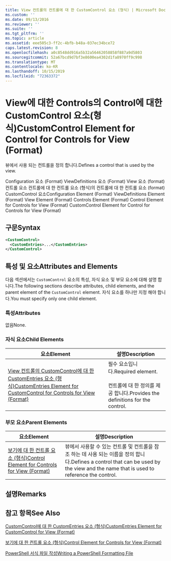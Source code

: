 ```yaml
---
title: View 컨트롤의 컨트롤에 대 한 CustomControl 요소 (형식) | Microsoft Docs
ms.custom: ''
ms.date: 09/13/2016
ms.reviewer: ''
ms.suite: ''
ms.tgt_pltfrm: ''
ms.topic: article
ms.assetid: eee505c3-ff2c-4bfb-b48a-037ec34bce72
caps.latest.revision: 8
ms.openlocfilehash: a0c8548dd916a5b32a56462058858f887a9d5803
ms.sourcegitcommit: 52a67bcd9d7bf3e8600ea4302d1fa8970ff9c998
ms.translationtype: MT
ms.contentlocale: ko-KR
ms.lasthandoff: 10/15/2019
ms.locfileid: "72363372"
---
```

# <a name="customcontrol-element-for-control-for-controls-for-view-format"></a><span data-ttu-id="c74bd-102">View에 대한 Controls의 Control에 대한 CustomControl 요소(형식)</span><span class="sxs-lookup"><span data-stu-id="c74bd-102">CustomControl Element for Control for Controls for View (Format)</span></span>

<span data-ttu-id="c74bd-103">뷰에서 사용 되는 컨트롤을 정의 합니다.</span><span class="sxs-lookup"><span data-stu-id="c74bd-103">Defines a control that is used by the view.</span></span>

<span data-ttu-id="c74bd-104">Configuration 요소 (Format) ViewDefinitions 요소 (Format) View 요소 (format) 컨트롤 요소 컨트롤에 대 한 컨트롤 요소 (형식)의 컨트롤에 대 한 컨트롤 요소 (format) CustomControl 요소</span><span class="sxs-lookup"><span data-stu-id="c74bd-104">Configuration Element (Format) ViewDefinitions Element (Format) View Element (Format) Controls Element (Format) Control Element for Controls for View (Format) CustomControl Element for Control for Controls for View (Format)</span></span>

## <a name="syntax"></a><span data-ttu-id="c74bd-105">구문</span><span class="sxs-lookup"><span data-stu-id="c74bd-105">Syntax</span></span>

```xml
<CustomControl>
  <CustomEntries>...</CustomEntries>
</CustomControl>
```

## <a name="attributes-and-elements"></a><span data-ttu-id="c74bd-106">특성 및 요소</span><span class="sxs-lookup"><span data-stu-id="c74bd-106">Attributes and Elements</span></span>

<span data-ttu-id="c74bd-107">다음 섹션에서는 `CustomControl` 요소의 특성, 자식 요소 및 부모 요소에 대해 설명 합니다.</span><span class="sxs-lookup"><span data-stu-id="c74bd-107">The following sections describe attributes, child elements, and the parent element of the `CustomControl` element.</span></span> <span data-ttu-id="c74bd-108">자식 요소를 하나만 지정 해야 합니다.</span><span class="sxs-lookup"><span data-stu-id="c74bd-108">You must specify only one child element.</span></span>

### <a name="attributes"></a><span data-ttu-id="c74bd-109">특성</span><span class="sxs-lookup"><span data-stu-id="c74bd-109">Attributes</span></span>

<span data-ttu-id="c74bd-110">없음</span><span class="sxs-lookup"><span data-stu-id="c74bd-110">None.</span></span>

### <a name="child-elements"></a><span data-ttu-id="c74bd-111">자식 요소</span><span class="sxs-lookup"><span data-stu-id="c74bd-111">Child Elements</span></span>

|<span data-ttu-id="c74bd-112">요소</span><span class="sxs-lookup"><span data-stu-id="c74bd-112">Element</span></span>|<span data-ttu-id="c74bd-113">설명</span><span class="sxs-lookup"><span data-stu-id="c74bd-113">Description</span></span>|
|-------------|-----------------|
|[<span data-ttu-id="c74bd-114">View 컨트롤의 CustomControl에 대 한 CustomEntries 요소 (형식)</span><span class="sxs-lookup"><span data-stu-id="c74bd-114">CustomEntries Element for CustomControl for Controls for View (Format)</span></span>](./customentries-element-for-customcontrol-for-controls-for-view-format.md)|<span data-ttu-id="c74bd-115">필수 요소입니다.</span><span class="sxs-lookup"><span data-stu-id="c74bd-115">Required element.</span></span><br /><br /> <span data-ttu-id="c74bd-116">컨트롤에 대 한 정의를 제공 합니다.</span><span class="sxs-lookup"><span data-stu-id="c74bd-116">Provides the definitions for the control.</span></span>|

### <a name="parent-elements"></a><span data-ttu-id="c74bd-117">부모 요소</span><span class="sxs-lookup"><span data-stu-id="c74bd-117">Parent Elements</span></span>

|<span data-ttu-id="c74bd-118">요소</span><span class="sxs-lookup"><span data-stu-id="c74bd-118">Element</span></span>|<span data-ttu-id="c74bd-119">설명</span><span class="sxs-lookup"><span data-stu-id="c74bd-119">Description</span></span>|
|-------------|-----------------|
|[<span data-ttu-id="c74bd-120">보기에 대 한 컨트롤 요소 (형식)</span><span class="sxs-lookup"><span data-stu-id="c74bd-120">Control Element for Controls for View (Format)</span></span>](./control-element-for-controls-for-view-format.md)|<span data-ttu-id="c74bd-121">뷰에서 사용할 수 있는 컨트롤 및 컨트롤을 참조 하는 데 사용 되는 이름을 정의 합니다.</span><span class="sxs-lookup"><span data-stu-id="c74bd-121">Defines a control that can be used by the view and the name that is used to reference the control.</span></span>|

## <a name="remarks"></a><span data-ttu-id="c74bd-122">설명</span><span class="sxs-lookup"><span data-stu-id="c74bd-122">Remarks</span></span>

## <a name="see-also"></a><span data-ttu-id="c74bd-123">참고 항목</span><span class="sxs-lookup"><span data-stu-id="c74bd-123">See Also</span></span>

[<span data-ttu-id="c74bd-124">CustomControl에 대 한 CustomEntries 요소 (형식)</span><span class="sxs-lookup"><span data-stu-id="c74bd-124">CustomEntries Element for CustomControl for View (Format)</span></span>](./customentries-element-for-customcontrol-for-controls-for-configuration-format.md)

[<span data-ttu-id="c74bd-125">보기에 대 한 컨트롤 요소 (형식)</span><span class="sxs-lookup"><span data-stu-id="c74bd-125">Control Element for Controls for View (Format)</span></span>](./control-element-for-controls-for-view-format.md)

[<span data-ttu-id="c74bd-126">PowerShell 서식 파일 작성</span><span class="sxs-lookup"><span data-stu-id="c74bd-126">Writing a PowerShell Formatting File</span></span>](./writing-a-powershell-formatting-file.md)
